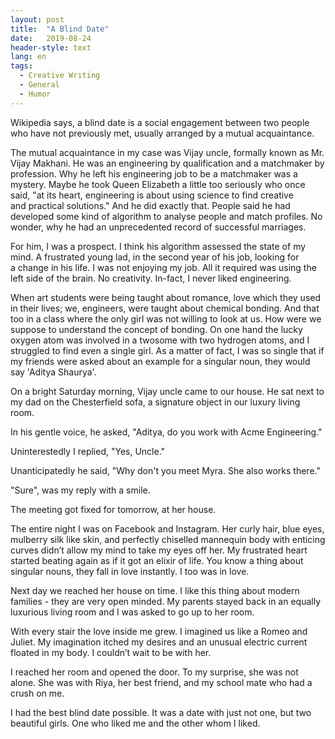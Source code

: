 ```yaml
---
layout: post
title:  "A Blind Date"
date:   2019-08-24
header-style: text
lang: en
tags:
  - Creative Writing
  - General
  - Humor
---
```


Wikipedia says, a blind date is a social engagement between two people who have not previously met, usually arranged by a mutual acquaintance. 

The mutual acquaintance in my case was Vijay uncle, formally known as Mr. Vijay Makhani. He was an engineering by qualification and a matchmaker by profession. Why he left his engineering job to be a matchmaker was a mystery. Maybe he took Queen Elizabeth a little too seriously who once said, "at its heart, engineering is about using science to find creative and practical solutions." And he did exactly that. People said he had developed some kind of algorithm to analyse people and match profiles. No wonder, why he had an unprecedented record of successful marriages.

For him, I was a prospect. I think his algorithm assessed the state of my mind. A frustrated young lad, in the second year of his job, looking for a change in his life. I was not enjoying my job. All it required was using the left side of the brain. No creativity. In-fact, I never liked engineering. 

When art students were being taught about romance, love which they used in their lives; we, engineers, were taught about chemical bonding. And that too in a class where the only girl was not willing to look at us. How were we suppose to understand the concept of bonding. On one hand the lucky oxygen atom was involved in a twosome with two hydrogen atoms, and I struggled to find even a single girl. As a matter of fact, I was so single that if my friends were asked about an example for a singular noun, they would say 'Aditya Shaurya'. 

On a bright Saturday morning, Vijay uncle came to our house. He sat next to my dad on the Chesterfield sofa, a signature object in our luxury living room. 

In his gentle voice, he asked, "Aditya, do you work with Acme Engineering." 

Uninterestedly I replied, "Yes, Uncle." 

Unanticipatedly he said, "Why don't you meet Myra. She also works there."

"Sure", was my reply with a smile.

The meeting got fixed for tomorrow, at her house. 

The entire night I was on Facebook and Instagram. Her curly hair, blue eyes, mulberry silk like skin, and perfectly chiselled mannequin body with enticing curves didn’t allow my mind to take my eyes off her. My frustrated heart started beating again as if it got an elixir of life. You know a thing about singular nouns, they fall in love instantly. I too was in love. 

Next day we reached her house on time. I like this thing about modern families - they are very open minded. My parents stayed back in an equally luxurious living room and I was asked to go up to her room.

With every stair the love inside me grew. I imagined us like a Romeo and Juliet. My imagination itched my desires and an unusual electric current floated in my body. I couldn’t wait to be with her.

I reached her room and opened the door. To my surprise, she was not alone. She was with Riya, her best friend, and my school mate who had a crush on me.

I had the best blind date possible. It was a date with just not one, but two beautiful girls. One who liked me and the other whom I liked.
